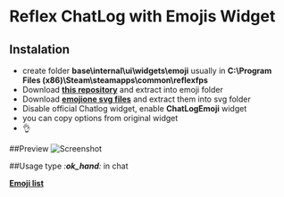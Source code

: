 # Reflex ChatLog with Emojis Widget
## Instalation
- create folder **base\internal\ui\widgets\emoji** usually in **C:\Program Files (x86)\Steam\steamapps\common\reflexfps**
- Download [**this repository**](https://github.com/mittermichal/reflex-chatlog-emoji-widget/archive/master.zip) and extract into emoji folder
- Download [**emojione svg files**](http://emojione.com/wp-content/uploads/assets/e1-svg.zip) and extract them into svg folder
- Disable official Chatlog widget, enable **ChatLogEmoji** widget
- you can copy options from original widget
- :ok_hand:

##Preview
![Screenshot](https://raw.githubusercontent.com/mittermichal/reflex-chatlog-emoji-widget/master/preview.png "Screenshot")

##Usage
type *:**ok_hand**:* in chat

[**Emoji list**](http://emojione.com/demo/)

